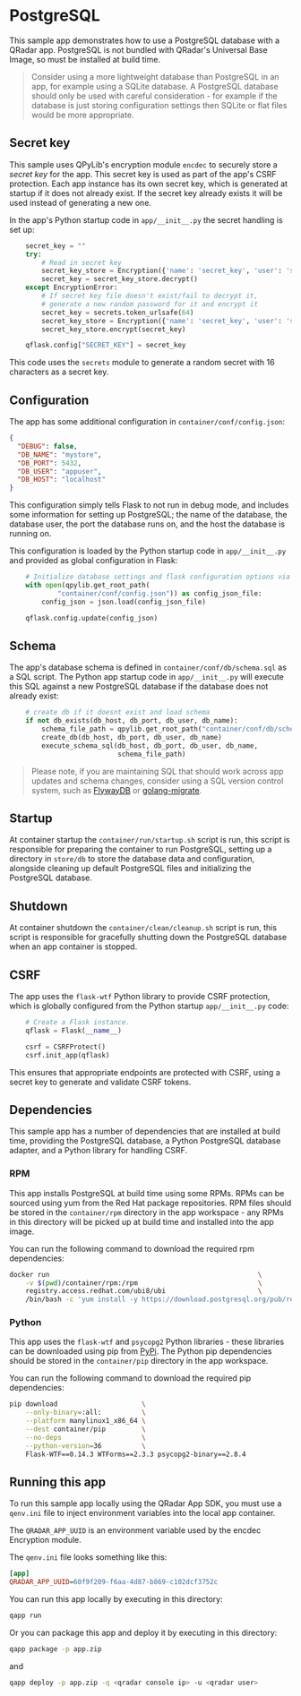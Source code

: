 # PostgreSQL

This sample app demonstrates how to use a PostgreSQL database with a QRadar app. PostgreSQL is not bundled with
QRadar's Universal Base Image, so must be installed at build time.

> Consider using a more lightweight database than PostgreSQL in an app, for example using a SQLite database. A
> PostgreSQL database should only be used with careful consideration - for example if the database is just storing
> configuration settings then SQLite or flat files would be more appropriate.

## Secret key

This sample uses QPyLib's encryption module `encdec` to securely store a *secret key* for the app. This secret key is
used as part of the app's CSRF protection. Each app instance has its own secret key, which is generated at startup if
it does not already exist. If the secret key already exists it will be used instead of generating a new one.

In the app's Python startup code in `app/__init__.py` the secret handling is set up:

```python
    secret_key = ""
    try:
        # Read in secret key
        secret_key_store = Encryption({'name': 'secret_key', 'user': 'shared'})
        secret_key = secret_key_store.decrypt()
    except EncryptionError:
        # If secret key file doesn't exist/fail to decrypt it,
        # generate a new random password for it and encrypt it
        secret_key = secrets.token_urlsafe(64)
        secret_key_store = Encryption({'name': 'secret_key', 'user': 'shared'})
        secret_key_store.encrypt(secret_key)

    qflask.config["SECRET_KEY"] = secret_key
```

This code uses the `secrets` module to generate a random secret with 16 characters as a secret key.

## Configuration

The app has some additional configuration in `container/conf/config.json`:

```json
{
  "DEBUG": false,
  "DB_NAME": "mystore",
  "DB_PORT": 5432,
  "DB_USER": "appuser",
  "DB_HOST": "localhost"
}
```

This configuration simply tells Flask to not run in debug mode, and includes some information for setting up
PostgreSQL; the name of the database, the database user, the port the database runs on, and the host the database
is running on.

This configuration is loaded by the Python startup code in `app/__init__.py` and provided as global configuration in
Flask:

```python
    # Initialize database settings and flask configuration options via json file
    with open(qpylib.get_root_path(
            "container/conf/config.json")) as config_json_file:
        config_json = json.load(config_json_file)

    qflask.config.update(config_json)
```

## Schema

The app's database schema is defined in `container/conf/db/schema.sql` as a SQL script. The Python app startup code in
`app/__init__.py` will execute this SQL against a new PostgreSQL database if the database does not already exist:

```python
    # create db if it doesnt exist and load schema
    if not db_exists(db_host, db_port, db_user, db_name):
        schema_file_path = qpylib.get_root_path("container/conf/db/schema.sql")
        create_db(db_host, db_port, db_user, db_name)
        execute_schema_sql(db_host, db_port, db_user, db_name,
                           schema_file_path)
```

> Please note, if you are maintaining SQL that should work across app updates and schema changes, consider using a SQL
> version control system, such as [FlywayDB](https://flywaydb.org/) or
> [golang-migrate](https://github.com/golang-migrate/migrate).

## Startup

At container startup the `container/run/startup.sh` script is run, this script is responsible for preparing the
container to run PostgreSQL, setting up a directory in `store/db` to store the database data and configuration,
alongside cleaning up default PostgreSQL files and initializing the PostgreSQL database.

## Shutdown

At container shutdown the `container/clean/cleanup.sh` script is run, this script is responsible for gracefully
shutting down the PostgreSQL database when an app container is stopped.

## CSRF

The app uses the `flask-wtf` Python library to provide CSRF protection, which is globally configured from the Python
startup `app/__init__.py` code:

```python
    # Create a Flask instance.
    qflask = Flask(__name__)

    csrf = CSRFProtect()
    csrf.init_app(qflask)
```

This ensures that appropriate endpoints are protected with CSRF, using a secret key to generate and validate CSRF
tokens.

## Dependencies

This sample app has a number of dependencies that are installed at build time, providing the PostgreSQL database, a
Python PostgreSQL database adapter, and a Python library for handling CSRF.

### RPM

This app installs PostgreSQL at build time using some RPMs. RPMs can be sourced using yum from the Red Hat package
repositories. RPM files should be stored in the `container/rpm` directory in the app workspace - any RPMs in this
directory will be picked up at build time and installed into the app image.

You can run the following command to download the required rpm dependencies:

```bash
docker run                                                    \
    -v $(pwd)/container/rpm:/rpm                              \
    registry.access.redhat.com/ubi8/ubi                       \
    /bin/bash -c 'yum install -y https://download.postgresql.org/pub/repos/yum/reporpms/EL-8-x86_64/pgdg-redhat-repo-latest.noarch.rpm && yum download postgresql10 postgresql10-libs postgresql10-contrib postgresql10-server --downloaddir=/rpm --resolve'
```

### Python

This app uses the `flask-wtf` and `psycopg2` Python libraries - these libraries can be downloaded using pip from
[PyPi](https://pypi.org/). The Python pip dependencies should be stored in the `container/pip` directory in the app
workspace.

You can run the following command to download the required pip dependencies:

```bash
pip download                     \
    --only-binary=:all:          \
    --platform manylinux1_x86_64 \
    --dest container/pip         \
    --no-deps                    \
    --python-version=36          \
    Flask-WTF==0.14.3 WTForms==2.3.3 psycopg2-binary==2.8.4
```

## Running this app

To run this sample app locally using the QRadar App SDK, you must use a `qenv.ini` file to inject environment variables
into the local app container.

The `QRADAR_APP_UUID` is an environment variable used by the encdec Encryption module.

The `qenv.ini` file looks something like this:

```ini
[app]
QRADAR_APP_UUID=60f9f209-f6aa-4d87-b869-c102dcf3752c
```

You can run this app locally by executing in this directory:

```bash
qapp run
```

Or you can package this app and deploy it by executing in this directory:

```bash
qapp package -p app.zip
```

and

```bash
qapp deploy -p app.zip -q <qradar console ip> -u <qradar user>
```
